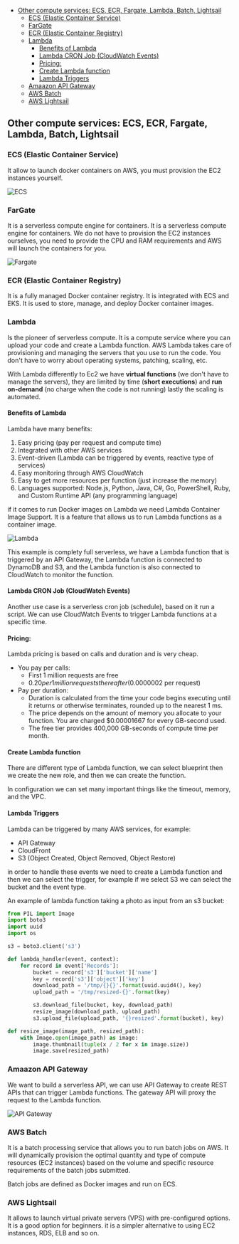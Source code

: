 

<!-- toc -->

- [Other compute services: ECS, ECR, Fargate, Lambda, Batch, Lightsail](#other-compute-services-ecs-ecr-fargate-lambda-batch-lightsail)
  * [ECS (Elastic Container Service)](#ecs-elastic-container-service)
  * [FarGate](#fargate)
  * [ECR (Elastic Container Registry)](#ecr-elastic-container-registry)
  * [Lambda](#lambda)
    + [Benefits of Lambda](#benefits-of-lambda)
    + [Lambda CRON Job (CloudWatch Events)](#lambda-cron-job-cloudwatch-events)
    + [Pricing:](#pricing)
    + [Create Lambda function](#create-lambda-function)
    + [Lambda Triggers](#lambda-triggers)
  * [Amaazon API Gateway](#amaazon-api-gateway)
  * [AWS Batch](#aws-batch)
  * [AWS Lightsail](#aws-lightsail)

<!-- tocstop -->

## Other compute services: ECS, ECR, Fargate, Lambda, Batch, Lightsail
### ECS (Elastic Container Service)
It allow to launch docker containers on AWS, you must provision the EC2 instances yourself.

![ECS](images/ecs.png)

### FarGate
It is a serverless compute engine for containers. It is a serverless compute engine for containers. We do not have to
provision the EC2 instances ourselves, you need to provide the CPU and RAM requirements and AWS will launch the
containers for you.

![Fargate](images/fargate.png)

### ECR (Elastic Container Registry)
It is a fully managed Docker container registry. It is integrated with ECS and EKS. It is used to store, manage, and
deploy Docker container images.

### Lambda
Is the pioneer of serverless compute. It is a compute service where you can upload your code and create a Lambda
function. AWS Lambda takes care of provisioning and managing the servers that you use to run the code. You don't have
to worry about operating systems, patching, scaling, etc.

With Lambda differently to Ec2 we have **virtual functions** (we don't have to manage the servers), they are limited
by time (**short executions**) and **run on-demand** (no charge when the code is not running) lastly the scaling
is automated.

#### Benefits of Lambda
Lambda have many benefits:

1. Easy pricing (pay per request and compute time)
2. Integrated with other AWS services
3. Event-driven (Lambda can be triggered by events, reactive type of services)
4. Easy monitoring through AWS CloudWatch
5. Easy to get more resources per function (just increase the memory)
6. Languages supported: Node.js, Python, Java, C#, Go, PowerShell, Ruby, and Custom Runtime API (any programming language)

if it comes to run Docker images on Lambda we need Lambda Container Image Support. It is a feature that allows us to
run Lambda functions as a container image.

![Lambda](images/lambda.png)

This example is complety full serverless, we have a Lambda function that is triggered by an API Gateway, the Lambda
function is connected to DynamoDB and S3, and the Lambda function is also connected to CloudWatch to monitor the
function.

#### Lambda CRON Job (CloudWatch Events)
Another use case is a serverless cron job (schedule), based on it run a script. We can use CloudWatch Events to trigger
Lambda functions at a specific time.

#### Pricing:
Lambda pricing is based on calls and duration and is very cheap.

- You pay per calls:
  - First 1 million requests are free
  - $0.20 per 1 million requests thereafter ($0.0000002 per request)
- Pay per duration:
  - Duration is calculated from the time your code begins executing until it returns or otherwise terminates, rounded up to the nearest 1 ms.
  - The price depends on the amount of memory you allocate to your function. You are charged $0.00001667 for every GB-second used.
  - The free tier provides 400,000 GB-seconds of compute time per month.

#### Create Lambda function
There are different type of Lambda function, we can select blueprint then we create the new role, and then we can
create the function.

In configuration we can set many important things like the timeout, memory, and the VPC.

#### Lambda Triggers
Lambda can be triggered by many AWS services, for example:
- API Gateway
- CloudFront
- S3 (Object Created, Object Removed, Object Restore)

in order to handle these events we need to create a Lambda function and then we can select the trigger, for example
if we select S3 we can select the bucket and the event type.

An example of lambda function taking a photo as input from an s3 bucket:

```python
from PIL import Image
import boto3
import uuid
import os

s3 = boto3.client('s3')

def lambda_handler(event, context):
    for record in event['Records']:
        bucket = record['s3']['bucket']['name']
        key = record['s3']['object']['key']
        download_path = '/tmp/{}{}'.format(uuid.uuid4(), key)
        upload_path = '/tmp/resized-{}'.format(key)

        s3.download_file(bucket, key, download_path)
        resize_image(download_path, upload_path)
        s3.upload_file(upload_path, '{}resized'.format(bucket), key)

def resize_image(image_path, resized_path):
    with Image.open(image_path) as image:
        image.thumbnail(tuple(x / 2 for x in image.size))
        image.save(resized_path)
```

### Amaazon API Gateway
We want to build a serverless API, we can use API Gateway to create REST APIs that can trigger Lambda functions.
The gateway API will proxy the request to the Lambda function.

![API Gateway](images/api-gateway.png)

### AWS Batch
It is a batch processing service that allows you to run batch jobs on AWS. It will dynamically provision the optimal
quantity and type of compute resources (EC2 instances) based on the volume and specific resource requirements of the
batch jobs submitted.

Batch jobs are defined as Docker images and run on ECS.

### AWS Lightsail
It allows to launch virtual private servers (VPS) with pre-configured options. It is a good option for beginners.
it is a simpler alternative to using EC2 instances, RDS, ELB and so on.
